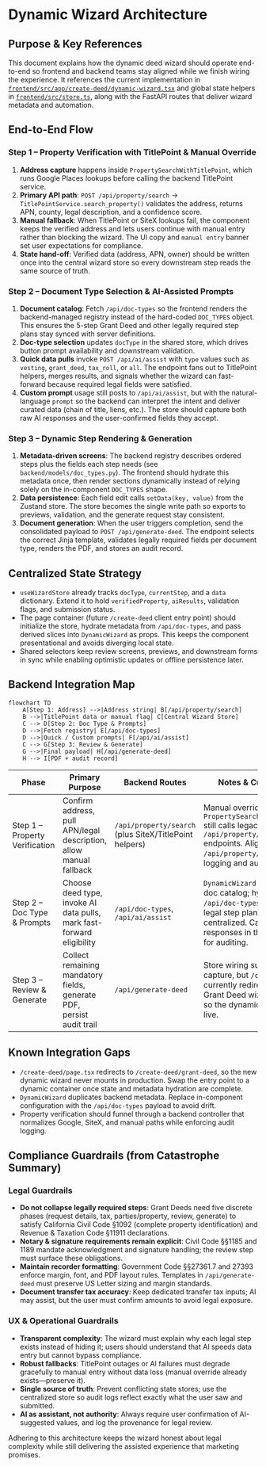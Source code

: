 # Dynamic Wizard Architecture

## Purpose & Key References
This document explains how the dynamic deed wizard should operate end-to-end so frontend and backend teams stay aligned while we finish wiring the experience. It references the current implementation in [`frontend/src/app/create-deed/dynamic-wizard.tsx`](../../frontend/src/app/create-deed/dynamic-wizard.tsx) and global state helpers in [`frontend/src/store.ts`](../../frontend/src/store.ts), along with the FastAPI routes that deliver wizard metadata and automation.

## End-to-End Flow
### Step 1 – Property Verification with TitlePoint & Manual Override
1. **Address capture** happens inside `PropertySearchWithTitlePoint`, which runs Google Places lookups before calling the backend TitlePoint service.
2. **Primary API path**: `POST /api/property/search` → `TitlePointService.search_property()` validates the address, returns APN, county, legal description, and a confidence score.
3. **Manual fallback**: When TitlePoint or SiteX lookups fail, the component keeps the verified address and lets users continue with manual entry rather than blocking the wizard. The UI copy and `manual entry` banner set user expectations for compliance.
4. **State hand-off**: Verified data (address, APN, owner) should be written once into the central wizard store so every downstream step reads the same source of truth.

### Step 2 – Document Type Selection & AI-Assisted Prompts
1. **Document catalog**: Fetch `/api/doc-types` so the frontend renders the backend-managed registry instead of the hard-coded `DOC_TYPES` object. This ensures the 5-step Grant Deed and other legally required step plans stay synced with server definitions.
2. **Doc-type selection** updates `docType` in the shared store, which drives button prompt availability and downstream validation.
3. **Quick data pulls** invoke `POST /api/ai/assist` with `type` values such as `vesting`, `grant_deed`, `tax_roll`, or `all`. The endpoint fans out to TitlePoint helpers, merges results, and signals whether the wizard can fast-forward because required legal fields were satisfied.
4. **Custom prompt** usage still posts to `/api/ai/assist`, but with the natural-language `prompt` so the backend can interpret the intent and deliver curated data (chain of title, liens, etc.). The store should capture both raw AI responses and the user-confirmed fields they accept.

### Step 3 – Dynamic Step Rendering & Generation
1. **Metadata-driven screens**: The backend registry describes ordered steps plus the fields each step needs (see `backend/models/doc_types.py`). The frontend should hydrate this metadata once, then render sections dynamically instead of relying solely on the in-component `DOC_TYPES` shape.
2. **Data persistence**: Each field edit calls `setData(key, value)` from the Zustand store. The store becomes the single write path so exports to previews, validation, and the generate request stay consistent.
3. **Document generation**: When the user triggers completion, send the consolidated payload to `POST /api/generate-deed`. The endpoint selects the correct Jinja template, validates legally required fields per document type, renders the PDF, and stores an audit record.

## Centralized State Strategy
- `useWizardStore` already tracks `docType`, `currentStep`, and a `data` dictionary. Extend it to hold `verifiedProperty`, `aiResults`, validation flags, and submission status.
- The page container (future `/create-deed` client entry point) should initialize the store, hydrate metadata from `/api/doc-types`, and pass derived slices into `DynamicWizard` as props. This keeps the component presentational and avoids diverging local state.
- Shared selectors keep review screens, previews, and downstream forms in sync while enabling optimistic updates or offline persistence later.

## Backend Integration Map
```mermaid
flowchart TD
    A[Step 1: Address] -->|Address string| B[/api/property/search]
    B -->|TitlePoint data or manual flag| C[Central Wizard Store]
    C --> D[Step 2: Doc Type & Prompts]
    D -->|Fetch registry| E[/api/doc-types]
    D -->|Quick / Custom prompts| F[/api/ai/assist]
    C --> G[Step 3: Review & Generate]
    G -->|Final payload| H[/api/generate-deed]
    H --> I[PDF + audit record]
```

| Phase | Primary Purpose | Backend Routes | Notes & Current Gaps |
| --- | --- | --- | --- |
| Step 1 – Property Verification | Confirm address, pull APN/legal description, allow manual fallback | `/api/property/search` (plus SiteX/TitlePoint helpers) | Manual override works, but `PropertySearchWithTitlePoint` still calls legacy `/api/property/sitex/*` endpoints. Aligning on `/api/property/search` keeps logging and auth consistent. |
| Step 2 – Doc Type & Prompts | Choose deed type, invoke AI data pulls, mark fast-forward eligibility | `/api/doc-types`, `/api/ai/assist` | `DynamicWizard` hardcodes the doc catalog; hydrate from `/api/doc-types` instead so legal step plans stay centralized. Capture AI responses in the shared store for auditing. |
| Step 3 – Review & Generate | Collect remaining mandatory fields, generate PDF, persist audit trail | `/api/generate-deed` | Store wiring supports data capture, but `/create-deed` currently redirects to the old Grant Deed wizard (`page.tsx`), so the dynamic flow is not yet live. |

## Known Integration Gaps
- `/create-deed/page.tsx` redirects to `/create-deed/grant-deed`, so the new dynamic wizard never mounts in production. Swap the entry point to a dynamic container once state and metadata hydration are complete.
- `DynamicWizard` duplicates backend metadata. Replace in-component configuration with the `/api/doc-types` payload to avoid drift.
- Property verification should funnel through a backend controller that normalizes Google, SiteX, and manual paths while enforcing audit logging.

## Compliance Guardrails (from Catastrophe Summary)
### Legal Guardrails
- **Do not collapse legally required steps**: Grant Deeds need five discrete phases (request details, tax, parties/property, review, generate) to satisfy California Civil Code §1092 (complete property identification) and Revenue & Taxation Code §11911 declarations.
- **Notary & signature requirements remain explicit**: Civil Code §§1185 and 1189 mandate acknowledgment and signature handling; the review step must surface these obligations.
- **Maintain recorder formatting**: Government Code §§27361.7 and 27393 enforce margin, font, and PDF layout rules. Templates in `/api/generate-deed` must preserve US Letter sizing and margin standards.
- **Document transfer tax accuracy**: Keep dedicated transfer tax inputs; AI may assist, but the user must confirm amounts to avoid legal exposure.

### UX & Operational Guardrails
- **Transparent complexity**: The wizard must explain why each legal step exists instead of hiding it; users should understand that AI speeds data entry but cannot bypass compliance.
- **Robust fallbacks**: TitlePoint outages or AI failures must degrade gracefully to manual entry without data loss (manual override already exists—preserve it).
- **Single source of truth**: Prevent conflicting state stores; use the centralized store so audit logs reflect exactly what the user saw and submitted.
- **AI as assistant, not authority**: Always require user confirmation of AI-suggested values, and log the provenance for legal review.

Adhering to this architecture keeps the wizard honest about legal complexity while still delivering the assisted experience that marketing promises.
